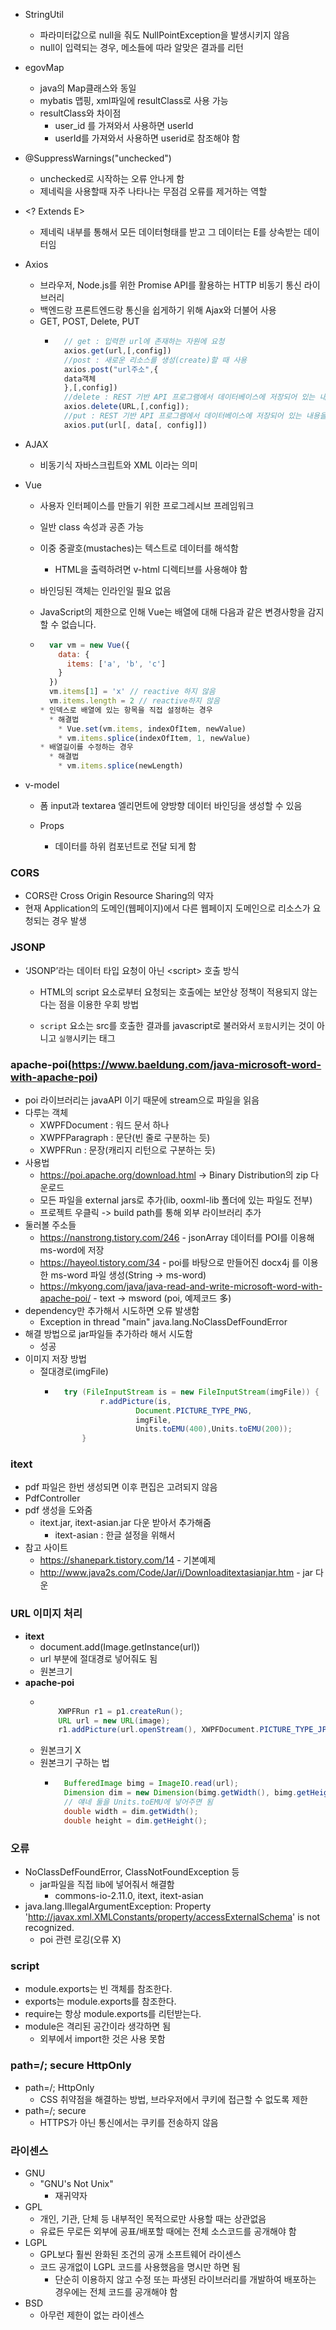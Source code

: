 - StringUtil
  
  * 파라미터값으로 null을 줘도 NullPointException을 발생시키지 않음
  - null이 입력되는 경우, 메소들에 따라 알맞은 결과를 리턴

- egovMap
  
  * java의 Map클래스와 동일
  - mybatis 맵핑, xml파일에 resultClass로 사용 가능
  - resultClass와 차이점
    - user_id 를 가져와서 사용하면 userId
    - userId를 가져와서 사용하면 userid로 참조해야 함

- @SuppressWarnings("unchecked")
  
  * unchecked로 시작하는 오류 안나게 함
  - 제네릭을 사용할때 자주 나타나는 무점검 오류를 제거하는 역할

- \<? Extends E>
  
  - 제네릭 내부를 통해서 모든 데이터형태를 받고 그 데이터는 E를 상속받는 데이터임

- Axios
  
  - 브라우저, Node.js를 위한 Promise API를 활용하는 HTTP 비동기 통신 라이브러리
  - 백엔드랑 프론트엔드랑 통신을 쉽게하기 위해 Ajax와 더불어 사용
  - GET, POST, Delete, PUT
    - ```javascript
        // get : 입력한 url에 존재하는 자원에 요청
        axios.get(url,[,config])
        //post : 새로운 리소스를 생성(create)할 때 사용
        axios.post("url주소",{
        data객체
        },[,config])
        //delete : REST 기반 API 프로그램에서 데이터베이스에 저장되어 있는 내용을 삭제하는 목적으로 사용
        axios.delete(URL,[,config]);
        //put : REST 기반 API 프로그램에서 데이터베이스에 저장되어 있는 내용을 갱신하는 목적으로 사용
        axios.put(url[, data[, config]])
      ```

- AJAX
  
  - 비동기식 자바스크립트와 XML 이라는 의미

- Vue
  
  - 사용자 인터페이스를 만들기 위한 프로그레시브 프레임워크
  
  - 일반 class 속성과 공존 가능
  
  - 이중 중괄호(mustaches)는 텍스트로 데이터를 해석함
    
    - HTML을 출력하려면 v-html 디렉티브를 사용해야 함
  
  - 바인딩된 객체는 인라인일 필요 없음
  
  - JavaScript의 제한으로 인해 Vue는 배열에 대해 다음과 같은 변경사항을 감지할 수 없습니다.
  
  - ```javascript
      var vm = new Vue({
        data: {
          items: ['a', 'b', 'c']
        }
      })
      vm.items[1] = 'x' // reactive 하지 않음
      vm.items.length = 2 // reactive하지 않음
    * 인덱스로 배열에 있는 항목을 직접 설정하는 경우
      * 해결법
        * Vue.set(vm.items, indexOfItem, newValue)
        * vm.items.splice(indexOfItem, 1, newValue)
    * 배열길이를 수정하는 경우
      * 해결법
        * vm.items.splice(newLength)
    ```

- v-model
  
  - 폼 input과 textarea 엘리먼트에 양방향 데이터 바인딩을 생성할 수 있음
  
  - Props
    
    - 데이터를 하위 컴포넌트로 전달 되게 함

### CORS

- CORS란 Cross Origin Resource Sharing의 약자
- 현재 Application의 도메인(웹페이지)에서 다른 웹페이지 도메인으로 리소스가 요청되는 경우 발생

### JSONP

* ‘JSONP’라는 데이터 타입 요청이 아닌 \<script> 호출 방식  
  
  * HTML의 script 요소로부터 요청되는 호출에는 보안상 정책이 적용되지 않는다는 점을 이용한 우회 방법 
  
  * `script` 요소는 src를 호출한 결과를 javascript로 불러와서 `포함`시키는 것이 아니고 `실행`시키는 태그

### apache-poi(https://www.baeldung.com/java-microsoft-word-with-apache-poi)

* poi 라이브러리는 javaAPI 이기 때문에 stream으로 파일을 읽음
* 다루는 객체
  * XWPFDocument : 워드 문서 하나
  * XWPFParagraph : 문단(빈 줄로 구분하는 듯)
  * XWPFRun : 문장(캐리지 리턴으로 구분하는 듯)
* 사용법
  * https://poi.apache.org/download.html -> Binary Distribution의 zip 다운로드
  * 모든 파일을 external jars로 추가(lib, ooxml-lib 폴더에 있는 파일도 전부)
  * 프로젝트 우클릭 -> build path를 통해 외부 라이브러리 추가
* 둘러볼 주소들
  * https://nanstrong.tistory.com/246 - jsonArray 데이터를 POI를 이용해 ms-word에 저장
  * https://hayeol.tistory.com/34 - poi를 바탕으로 만들어진 docx4j 를 이용한 ms-word 파일 생성(String -> ms-word)
  * https://mkyong.com/java/java-read-and-write-microsoft-word-with-apache-poi/ - text -> msword (poi, 예제코드 多)
* dependency만 추가해서 시도하면 오류 발생함
  * Exception in thread "main" java.lang.NoClassDefFoundError
* 해결 방법으로 jar파일들 추가하라 해서 시도함
  * 성공
* 이미지 저장 방법
  * 절대경로(imgFile)
    * ```java
        try (FileInputStream is = new FileInputStream(imgFile)) {
                r.addPicture(is,
                        Document.PICTURE_TYPE_PNG,
                        imgFile,
                        Units.toEMU(400),Units.toEMU(200));
            }
      ```

### itext

* pdf 파일은 한번 생성되면 이후 편집은 고려되지 않음
* PdfController
* pdf 생성을 도와줌
  * itext.jar, itext-asian.jar 다운 받아서 추가해줌
    * itext-asian : 한글 설정을 위해서
* 참고 사이트
  * https://shanepark.tistory.com/14 - 기본예제
  * http://www.java2s.com/Code/Jar/i/Downloaditextasianjar.htm - jar 다운

### URL 이미지 처리

* **itext**
  * document.add(Image.getInstance(url))
  * url 부분에 절대경로 넣어줘도 됨
  * 원본크기
* **apache-poi**
  * ```java
    
        XWPFRun r1 = p1.createRun();
        URL url = new URL(image);
        r1.addPicture(url.openStream(), XWPFDocument.PICTURE_TYPE_JPEG, url.toString(), Units.toEMU(200),Units.toEMU(100));
  * 원본크기 X
  * 원본크기 구하는 법
    * ```java
        BufferedImage bimg = ImageIO.read(url);
        Dimension dim = new Dimension(bimg.getWidth(), bimg.getHeight());
        // 얘네 둘을 Units.toEMU에 넣어주면 됨
        double width = dim.getWidth();
        double height = dim.getHeight();
      ```

### 오류

* NoClassDefFoundError, ClassNotFoundException 등
  * jar파일을 직접 lib에 넣어줘서 해결함
    * commons-io-2.11.0, itext, itext-asian
* java.lang.IllegalArgumentException: Property 'http://javax.xml.XMLConstants/property/accessExternalSchema' is not recognized.
  * poi 관련 로깅(오류 X)

### script

* module.exports는 빈 객체를 참조한다.
* exports는 module.exports를 참조한다.
* require는 항상 module.exports를 리턴받는다.
* module은 격리된 공간이라 생각하면 됨
  * 외부에서 import한 것은 사용 못함

### path=/; secure HttpOnly

* path=/; HttpOnly
  * CSS 취약점을 해결하는 방법, 브라우저에서 쿠키에 접근할 수 없도록 제한
* path=/; secure
  * HTTPS가 아닌 통신에서는 쿠키를 전송하지 않음

### 라이센스
* GNU
  * "GNU's Not Unix"
    * 재귀약자
* GPL
  * 개인, 기관, 단체 등 내부적인 목적으로만 사용할 때는 상관없음
  * 유료든 무로든 외부에 공표/배포할 때에는 전체 소스코드를 공개해야 함
* LGPL
  * GPL보다 훨씬 완화된 조건의 공개 소프트웨어 라이센스
  * 코드 공개없이 LGPL 코드를 사용했음을 명시만 하면 됨
    * 단순히 이용하지 않고 수정 또는 파생된 라이브러리를 개발하여 배포하는 경우에는 전체 코드를 공개해야 함
* BSD
  * 아무런 제한이 없는 라이센스